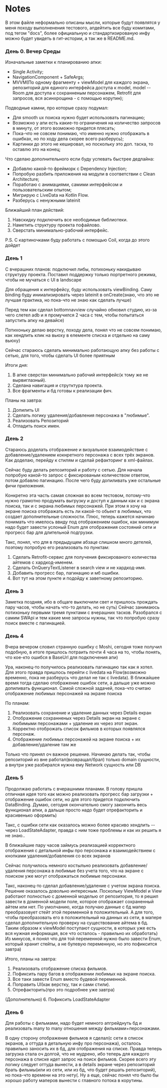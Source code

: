 # Notes

В этом файле неформально описаны мысли, которые будут появлятся у меня походу выполненения тестового, апдейтить все буду комитами, под тегом "docs", более официальную и стандартизированую инфу можно будет увидеть в гит-истории, а так же в README.md.  

### День 0. Вечер Среды

Изначальные заметки к планированию апки:
- Single Activity;
- NavigationComponent + SafeArgs;
- MVVM(По одному фрагменту + viewModel для каждого экрана, репозиторий для единого интерфейса доступа к model, model -- Room для доступа к сохранненым персонажем, Retrofit для запросов, вся асинхрощина - с помощью корутин);

Подводные камни, про которые сразу подумал:
- Для smooth ux поиска нужно будет использовать пагинацию;
- Возможно у апи есть какие-то ограничения на количество запросов в минуту, от этого возможно придется плясать;
- Пока-что не совсем понимаю, что именно нужно отображать в ошибках, но по ходу дела скорее всего разберусь);
- Картинки до этого не кешировал, но поскольку это доп. таска, то оставлю это на конец;

Что сделаю дополнительного если буду успевать быстрее дедлайна:
- Добавлю какой-то фрейморк с Dependency Injection;
- Попробую разбить приложения на модули в соответствии с Clean Architecture;
- Поработаю с анимациями, самими интерфейсом и пользовательским опытом;
- Мигрирую с LiveData на Kotlin Flow.
- Разберусь с ненужными lateinit

Ближайший план действий:
1. Навскидку подключить все неободимые библиотеки.
2. Наметить структуру проекта пофайлово.
3. Cверстать минимально-рабочий интерфейс.

P.S. С картиночками буду работать с помощью Coil, когда до этого дойдет

### День 1

С вчерашних планов: подключил либы, потихоньку накидываю структуру проекта. Поставил поддержку только портретного режима, чтобы не мучаться с UI в landscape

Для обращения к интерфейсу, буду использовать viewBinding. Саму binding буду инииализировать через lateinit в onCreate(знаю, что это не лучшая практика, но пока-что не знаю как сделать лучше)

Перед тем как сделал bottomnavview случайно обновил студию, из-за чего слетел adb и я промучился 2 часа с тем, чтобы попытаться запустить апку на девайсе)

Потихоньку делаю верстку, походу дела, понял что не совсем понимаю, как хендлить клик на вьюху в елементе списка и отдельно на саму вьюху)

Cейчас стараюсь сделать минимально работающую апку без работы с сетью, для того, чтобы сделать UI более приятным

Итоги дня: 
1. В апке сверстан минимально рабочий интерфейс(к тому же не вырвиглазный).
2. Сделана навигация и струтктура проекта.
3. Все фрагменты и бд готовы к реализации фич.

Планы на завтра:
1. Допилить UI
2. Сделать логику удаления/добавления персонажа в "любимые".
3. Реализовать Репозиторий
4. Отладить поиск имен.

### День 2

Стараюсь доделать отображение и визуальное взаимодействие с добавление/удалением кокнретного персонажа с всех трёх экранов. Как доделаю, перейду к стилям и сделай рефакторинг в xml-файлах.

Cейчас буду делать репозиторий и работу с сетью. Для начала попробую какой-то запрос с фиксированым количеством ответом, потом добавлю пагинацию. После чего буду допиливать уже остальные фичи приложения.

Конкретно эта часть самая сложная во всем тестовом, потому-что нужно грамотно продумать выгрузку и доступ к данным как и с экрана поиска, так и с экрана любимых персонажей. При этом я хочу на экране поиска отображать есть ли какой-то обьект в любимых, что создает дополнительные сложности. Плюс, теперь кажется начинаю понимать что имелось ввиду под отображением ошибок, как минимум надо будет завести услоный Enum для отображения состояний сети и прогресс бар для длительной подгрузки.

Такс, понял, что для в предыдущем абзаце слишком много детелей, поэтому попробую его реализовать по пунктам:
1. Сделать Retrofit-сервис для получения фиксированого количества айтемов с хардкод-именем.
2. Сделать OnQueryTextListener в search view и не хардкод-имя.
3. Добавить прогресс бар, пагинацию и мб ошибки.
4. Вот тут на этом пункте и подойду к заветному репозиторию.

### День 3

Заметка поздняя, ибо в общаге выключили свет и пришлось прождать пару часов, чтобы начать что-то делать, но не суть)
Сейчас занимаюсь потихоньку первыми тремя пунктами с вчерашних тасков. Разобрался с самим SWApi и тем какие мне запросы нужны, так что попробую сразу поиск вместе с пагинацией.

### День 4

Вчера вечером словил странную ошибку с Moshi, сегодня тоже получил подобную, в итоге пришлось потраить почти 4 часа на то, чтобы понять, что кое-кто ошибся в BaseUrl для подключения апи)

Ура, наконец-то получилось реализовать пагинацию так как я хотел. Для этого правда пришлось перейти с livedata на Flow(возможно временно, пока не разберусь что делал не так с livedata). В ближайшее время тогда сделаю отображение ошибок сети, а дальше уже можно допиливать функционал.
Самой сложной задачей, пока-что считаю отображение любимых персонажей на экране поиска

По планам:
1. Реализовать сохранение и удаление данных через Details екран
2. Отображение сохранненых через Details экран на экране с любимыми персонажами + удаление их через этот экран.
3. Корректно отоброжать список фильмов в которых появлялся персонаж.
4. Отображение любимых персонажей на экране поиска + их добавление/удаление там же

Только что принял оч важное решение. Начинаю делать так, чтобы репозиторий из вне работал(возвращал/брал) только domain сущности, а внутри уже разбирался нужна ему Network сущность или DB

### День 5

Продолжаю работать с вчерашними планами. В голову пришла отличная идея того как можно реализовать прогресс бар загрузки + отображение ошибок сети, но для этого придется подключить DataBinding.
Думаю, сегодня окончательно смогу закончить весь функционал апки, а дальше просто надо будет отрефакторить и красивенько оформить)

Такс, с ошибки сети как оказалось можно более красиво хендлить -- через LoadStateAdapter, правда с ним тоже проблемы и как их решить я не знаю..

В ближайшие пару часов займусь реализацией корректного отображения с детальной инфы про персонажа и взаимодействием с кнопками удаления/добавления со всех экранов

Сейчас получилось немного костыльно реализовать добавление/удаления персонажа в любимые без учета того, что на экране с поиском уже могут отображаться любимые персонажи.

Такс, наконец-то сделал добавление/удаление с учетом экрана поиска. Решение оказалось довольно интересным. Поскольку ViewModel и View работают полностью с доменной моделью от репозитория, то я решил завести в доменной модели поле, которое отображает сохраненный айтем или нет. По умолчанию, когда получаю данные с бд мапер преобразовует стейт этой переменной в положительный. А для того, чтобы преобразовать его в положительный на данных из сети, в мапере сделал дополнительную проверку на существование айтема в бд. Таким образом к viewModel поступают сущности, в которых уже есть вся нужная информацая, все что осталось - правильно их обработать)
Из минусов, я понял что для той переменной нужно было завести Enum, который хранит стейты, а не булевую переменную, но это пофиксится завтра)

Итого, планы на завтра:
1. Реализовать отображение списка фильмов.
2. Пофиксить пару багов в отображении любимых на экране поиска.
3. Все таки завести Enum вместо будевой переменной.
4. Поправить UI(как верстку, так и сами стили).
5. Отрефакторить(про это подробнее уже завтра)

(Дополнительно)
6. Пофиксить LoadStateAdapter

### День 6

Для работы с фильмами, надо будет немного апгрейднуть бд и реализовать many to many отношения между фильмами+персонажами.

В одну сторону отображение фильмов я сделал(с сети в список экранов, а оттуда в детальную инфу про персонажа), осталось правильно заносить их в бд, для отображения на списке. Правда теперь загрузка стала оч долгой, что не мудрено, ибо теперь для каждого персонажа в списке идет запрос на поиск фильмов. Скорее всего эту логику следует оттуда вынести, а в details экране через репозиторий брать фильмы(или из сети, или из бд, что будет решать репозиторий), но пока-что времени на это нету(. Ну а еще, сейчас понял что было бы хорошо работу маперов вынести с главного потока в корутины.